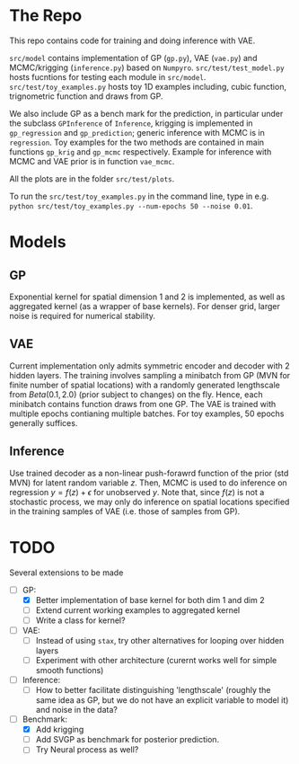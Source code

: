 # The Repo
This repo contains code for training and doing inference with VAE. 

`src/model` contains implementation of GP (`gp.py`), VAE (`vae.py`) and MCMC/krigging (`inference.py`) based on `Numpyro`. `src/test/test_model.py` hosts fucntions for testing each module in `src/model`. `src/test/toy_examples.py` hosts toy 1D examples including, cubic function, trignometric function and draws from GP. 

We also include GP as a bench mark for the prediction, in particular under the subclass `GPInference` of `Inference`, krigging is implemented in `gp_regression` and `gp_prediction`; generic inference with MCMC is in `regression`. Toy examples for the two methods are contained in main functions `gp_krig` and `gp_mcmc` respectively. Example for inference with MCMC and VAE prior is in function `vae_mcmc`.

All the plots are in the folder `src/test/plots`.

To run the `src/test/toy_examples.py` in the command line, type in e.g. `python src/test/toy_examples.py --num-epochs 50 --noise 0.01`.

# Models
## GP
Exponential kernel for spatial dimension 1 and 2 is implemented, as well as aggregated kernel (as a wrapper of base kernels). For denser grid, larger noise is required for numerical stability.

## VAE
Current implementation only admits symmetric encoder and decoder with 2 hidden layers. The training involves sampling a minibatch from GP (MVN for finite number of spatial locations) with a randomly generated lengthscale from $Beta(0.1, 2.0)$ (prior subject to changes) on the fly. Hence, each minibatch contains function draws from one GP. The VAE is trained with multiple epochs contianing multiple batches. For toy examples, 50 epochs generally suffices.

## Inference
Use trained decoder as a non-linear push-forawrd function of the prior (std MVN) for latent random variable $z$. Then, MCMC is used to do inference on regression $y = f(z) + \epsilon$ for unobserved $y$. Note that, since $f(z)$ is not a stochastic process, we may only do inference on spatial locations specified in the training samples of VAE (i.e. those of samples from GP).

# TODO
Several extensions to be made
- [ ] GP: 
     - [x] Better implementation of base kernel for both dim 1 and dim 2
     - [ ] Extend current working examples to aggregated kernel
     - [ ] Write a class for kernel?
- [ ] VAE:
     - [ ] Instead of using `stax`, try other alternatives for looping over hidden layers
     - [ ] Experiment with other architecture (curernt works well for simple smooth functions)
- [ ] Inference:
     - [ ] How to better facilitate distinguishing 'lengthscale' (roughly the same idea as GP, but we do not have an explicit variable to model it) and noise in the data? 
- [ ] Benchmark:
     - [x] Add krigging
     - [ ] Add SVGP as benchmark for posterior prediction. 
     - [ ] Try Neural process as well?
